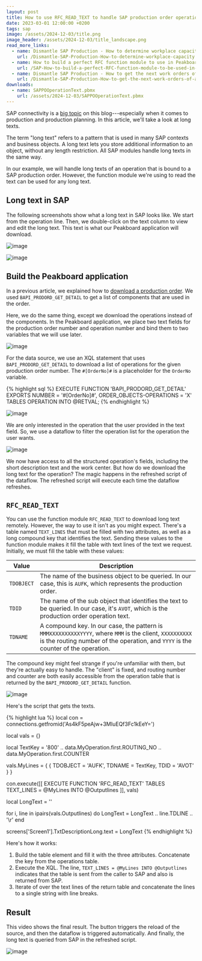 ```yaml
---
layout: post
title: How to use RFC_READ_TEXT to handle SAP production order operation texts with Peakboard
date: 2023-03-01 12:00:00 +0200
tags: sap
image: /assets/2024-12-03/title.png
image_header: /assets/2024-12-03/title_landscape.png
read_more_links:
  - name: Dismantle SAP Production - How to determine workplace capacity
    url: /Dismantle-SAP-Production-How-to-determine-workplace-capacity.html
  - name: How to build a perfect RFC function module to use in Peakboard
    url: /SAP-How-to-build-a-perfect-RFC-function-module-to-be-used-in-Peakboard.html
  - name: Dismantle SAP Production - How to get the next work orders of a workplace by using COOIS transaction
    url: /Dismantle-SAP-Production-How-to-get-the-next-work-orders-of-a-workplace-by-using-COOIS-transaction-in-Peakboard.html
downloads:
  - name: SAPPOOperationText.pbmx
    url: /assets/2024-12-03/SAPPOOperationText.pbmx
---
```

SAP connectivity is a [big topic](https://how-to-dismantle-a-peakboard-box.com/category/sap) on this blog---especially when it comes to production and production planning. In this article, we'll take a look at long texts.

The term "long text" refers to a pattern that is used in many SAP contexts and business objects. A long text lets you store additional information to an object, without any length restriction. All SAP modules handle long texts in the same way.

In our example, we will handle long texts of an operation that is bound to a SAP production order. However, the function module we're using to read the text can be used for any long text.

## Long text in SAP

The following screenshots show what a long text in SAP looks like. We start from the operation line. Then, we double-click on the text column to view and edit the long text. This text is what our Peakboard application will download.

![image](/assets/2024-12-03/010.png)

![image](/assets/2024-12-03/020.png)

## Build the Peakboard application

In a previous article, we explained how to [download a production order](/Dismantle-BAPI_PRODORD_GET_DETAIL-How-to-get-production-order-details-from-SAP.html). We used `BAPI_PRODORD_GET_DETAIL` to get a list of components that are used in the order.

Here, we do the same thing, except we download the operations instead of the components. In the Peakboard application, we place two text fields for the production order number and operation number and bind them to two variables that we will use later.

![image](/assets/2024-12-03/030.png)

For the data source, we use an XQL statement that uses `BAPI_PRODORD_GET_DETAIL` to download a list of operations for the given production order number. The `#[OrderNo]#` is a placeholder for the `OrderNo` variable.

{% highlight sql %}
EXECUTE FUNCTION 'BAPI_PRODORD_GET_DETAIL'
   EXPORTS
      NUMBER = '#[OrderNo]#',
      ORDER_OBJECTS-OPERATIONS = 'X'
   TABLES
      OPERATION
      INTO @RETVAL;
{% endhighlight %}

![image](/assets/2024-12-03/040.png)

We are only interested in the operation that the user provided in the text field. So, we use a dataflow to filter the operation list for the operation the user wants.

![image](/assets/2024-12-03/050.png)

We now have access to all the structured operation's fields, including the short description text and the work center. But how do we download the long text for the operation? The magic happens in the refreshed script of the dataflow. The refreshed script will execute each time the dataflow refreshes.

## `RFC_READ_TEXT`

You can use the function module `RFC_READ_TEXT` to download long text remotely. However, the way to use it isn't as you might expect. There's a table named `TEXT_LINES` that must be filled with two attributes, as well as a long compound key that identifies the text. Sending these values to the function module makes it fill the table with text lines of the text we request.
Initially, we must fill the table with these values:

| Value | Description |
| --- | --- |
| `TDOBJECT` | The name of the business object to be queried. In our case, this is `AUFK`, which represents the production order. |
| `TDID` | The name of the sub object that identifies the text to be queried. In our case, it's `AVOT`, which is the production order operation text. |
| `TDNAME` | A compound key. In our case, the pattern is `MMMXXXXXXXXXXYYYY`, where `MMM` is the client, `XXXXXXXXXX` is the routing number of the operation, and `YYYY` is the counter of the operation. |

The compound key might feel strange if you're unfamiliar with them, but they're actually easy to handle. The "client" is fixed, and routing number and counter are both easily accessible from the operation table that is returned by the `BAPI_PRODORD_GET_DETAIL` function.

![image](/assets/2024-12-03/055.png)

Here's the script that gets the texts.

{% highlight lua %}
local con = connections.getfromid('As4kF5peAjw+3MIuEQf3Fc1kEeY=')

local vals = {}

local TextKey = '800' .. data.MyOperation.first.ROUTING_NO .. data.MyOperation.first.COUNTER

vals.MyLines = {
  { TDOBJECT = 'AUFK',
    TDNAME =  TextKey,
    TDID =  'AVOT'
  }
}

con.execute([[
 EXECUTE FUNCTION 'RFC_READ_TEXT'
   TABLES
      TEXT_LINES = @MyLines INTO @Outputlines
  ]], vals)


local LongText = ''
  
for i, line in ipairs(vals.Outputlines) do
  LongText = LongText .. line.TDLINE .. '\r'
end

screens['Screen1'].TxtDescriptionLong.text = LongText
{% endhighlight %}

Here's how it works:
1. Build the table element and fill it with the three attributes. Concatenate the key from the operations table.
2. Execute the XQL. The line, `TEXT_LINES = @MyLines INTO @Outputlines` indicates that the table is sent from the caller to SAP and also is returned from SAP.
3. Iterate of over the text lines of the return table and concatenate the lines to a single string with line breaks.

## Result

This video shows the final result. The button triggers the reload of the source, and then the dataflow is triggered automatically. And finally, the long text is queried from SAP in the refreshed script.

![image](/assets/2024-12-03/result.gif)
